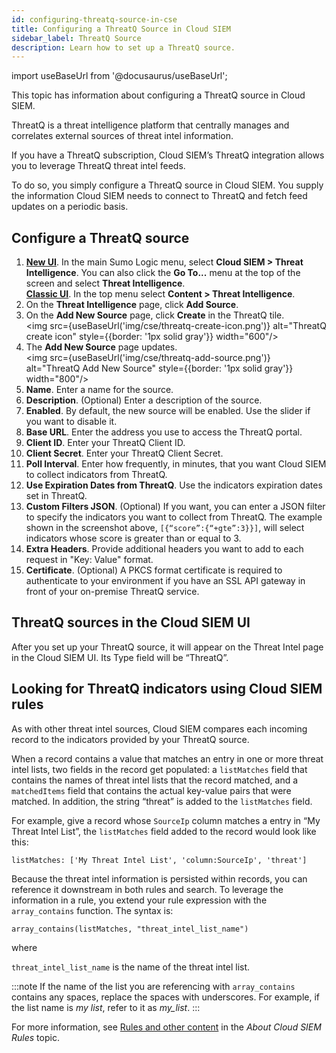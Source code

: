 ```yaml
---
id: configuring-threatq-source-in-cse
title: Configuring a ThreatQ Source in Cloud SIEM
sidebar_label: ThreatQ Source
description: Learn how to set up a ThreatQ source.
---
```


import useBaseUrl from '@docusaurus/useBaseUrl';

<!-- For threat intel. Once we support cat with the threatlookup search operator, REPLACE THE CONTENTS OF THIS ARTICLE WITH THE FOLLOWING:

ThreatQ is a threat intelligence platform that centrally manages and correlates external sources of threat intel information. If you have a ThreatQ subscription, you can leverage ThreatQ threat intel feeds. 

To do so, [ingest threat intelligence indicators](/docs/security/threat-intelligence/about-threat-intelligence/#ingest-threat-intelligence-indicators) from your ThreatQ source.

## Looking for ThreatQ indicators using Cloud SIEM rules

Threat Intelligence sources are used at the time of record ingestion. When a record is ingested, Cloud SIEM determines whether any of the fields in the record exist in any of your Threat Intelligence sources. When a record contains a value that matches an entry in one or more Threat Intelligence sources, the `hasThreatMatch` Cloud SIEM rules function searches incoming records in Cloud SIEM for matches to threat intelligence indicators. For more information, see [Find Threats with Cloud SIEM](/docs/security/threat-intelligence/threat-indicators-in-cloud-siem/).
-->

This topic has information about configuring a ThreatQ source in Cloud SIEM.

ThreatQ is a threat intelligence platform that centrally manages and correlates external sources of threat intel information. 

If you have a ThreatQ subscription, Cloud SIEM’s ThreatQ integration allows you to leverage ThreatQ threat intel feeds. 

To do so, you simply configure a ThreatQ source in Cloud SIEM. You supply the information Cloud SIEM needs to connect to ThreatQ and fetch feed updates on a periodic basis.

## Configure a ThreatQ source

1. [**New UI**](/docs/get-started/sumo-logic-ui). In the main Sumo Logic menu, select **Cloud SIEM > Threat Intelligence**. You can also click the **Go To...** menu at the top of the screen and select **Threat Intelligence**.  <br/>[**Classic UI**](/docs/get-started/sumo-logic-ui-classic). In the top menu select **Content > Threat Intelligence**. 
1. On the **Threat Intelligence** page, click **Add Source**. 
1. On the **Add New Source** page, click **Create** in the ThreatQ tile. <br/><img src={useBaseUrl('img/cse/threatq-create-icon.png')} alt="ThreatQ create icon" style={{border: '1px solid gray'}} width="600"/>
1. The **Add New Source** page updates. <br/><img src={useBaseUrl('img/cse/threatq-add-source.png')} alt="ThreatQ Add New Source" style={{border: '1px solid gray'}} width="800"/>
1. **Name**. Enter a name for the source.
1. **Description**. (Optional) Enter a description of the source.
1. **Enabled**. By default, the new source will be enabled. Use the slider if you want to disable it.
1. **Base URL**. Enter the address you use to access the ThreatQ portal.
1. **Client ID**. Enter your ThreatQ Client ID.
1. **Client Secret**. Enter your ThreatQ Client Secret.
1. **Poll Interval**. Enter how frequently, in minutes, that you want Cloud SIEM to collect indicators from ThreatQ.
1. **Use Expiration Dates from ThreatQ**. Use the indicators expiration dates set in ThreatQ.
1. **Custom Filters JSON**. (Optional) If you want, you can enter a JSON filter to specify the indicators you want to collect from ThreatQ. The example shown in the screenshot above, `[{“score”:{“+gte”:3}}]`, will select indicators whose score is greater than or equal to 3.
1. **Extra Headers**. Provide additional headers you want to add to each request in "Key: Value" format.
1. **Certificate**. (Optional) A PKCS format certificate is required to authenticate to your environment if you have an SSL API gateway in front of your on-premise ThreatQ service.

## ThreatQ sources in the Cloud SIEM UI

After you set up your ThreatQ source, it will appear on the Threat Intel page in the Cloud SIEM UI. Its Type field will be “ThreatQ”.

## Looking for ThreatQ indicators using Cloud SIEM rules

As with other threat intel sources, Cloud SIEM compares each incoming record to the indicators provided by your ThreatQ source. 

When a record contains a value that matches an entry in one or more threat intel lists, two fields in the record get populated: a `listMatches` field that contains the names of threat intel lists that the record matched, and a `matchedItems` field that contains the actual key-value pairs that were matched. In addition, the string “threat” is added to the `listMatches` field.  

For example, give a record whose `SourceIp` column matches a entry in “My Threat Intel List”, the `listMatches` field added to the record would look like this:

`listMatches: ['My Threat Intel List', 'column:SourceIp', 'threat']`

Because the threat intel information is persisted within records, you can reference it downstream in both rules and search. To leverage the information in a rule, you extend your rule expression with the `array_contains` function. The syntax is:

`array_contains(listMatches, "threat_intel_list_name")`

where 

`threat_intel_list_name` is the name of the threat intel list.

:::note
If the name of the list you are referencing with `array_contains` contains any spaces, replace the spaces with underscores. For example, if the list name is *my list*, refer to it as *my_list*.
:::

For more information, see [Rules and other content](/docs/cse/rules/about-cse-rules#rules-and-other-content) in the *About Cloud SIEM Rules* topic.  
